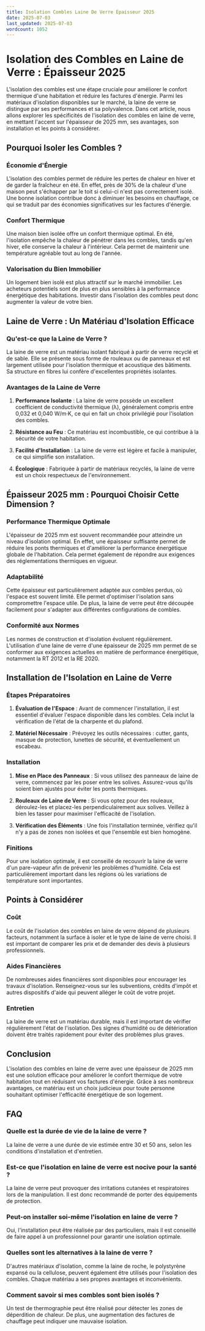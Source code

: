 ```yaml
---
title: Isolation Combles Laine De Verre Épaisseur 2025
date: 2025-07-03
last_updated: 2025-07-03
wordcount: 1052
---
```


# Isolation des Combles en Laine de Verre : Épaisseur 2025

L'isolation des combles est une étape cruciale pour améliorer le confort thermique d'une habitation et réduire les factures d'énergie. Parmi les matériaux d'isolation disponibles sur le marché, la laine de verre se distingue par ses performances et sa polyvalence. Dans cet article, nous allons explorer les spécificités de l'isolation des combles en laine de verre, en mettant l'accent sur l'épaisseur de 2025 mm, ses avantages, son installation et les points à considérer.

## Pourquoi Isoler les Combles ?

### Économie d'Énergie

L'isolation des combles permet de réduire les pertes de chaleur en hiver et de garder la fraîcheur en été. En effet, près de 30% de la chaleur d'une maison peut s'échapper par le toit si celui-ci n'est pas correctement isolé. Une bonne isolation contribue donc à diminuer les besoins en chauffage, ce qui se traduit par des économies significatives sur les factures d'énergie.

### Confort Thermique

Une maison bien isolée offre un confort thermique optimal. En été, l'isolation empêche la chaleur de pénétrer dans les combles, tandis qu'en hiver, elle conserve la chaleur à l'intérieur. Cela permet de maintenir une température agréable tout au long de l'année.

### Valorisation du Bien Immobilier

Un logement bien isolé est plus attractif sur le marché immobilier. Les acheteurs potentiels sont de plus en plus sensibles à la performance énergétique des habitations. Investir dans l'isolation des combles peut donc augmenter la valeur de votre bien.

## Laine de Verre : Un Matériau d'Isolation Efficace

### Qu'est-ce que la Laine de Verre ?

La laine de verre est un matériau isolant fabriqué à partir de verre recyclé et de sable. Elle se présente sous forme de rouleaux ou de panneaux et est largement utilisée pour l'isolation thermique et acoustique des bâtiments. Sa structure en fibres lui confère d'excellentes propriétés isolantes.

### Avantages de la Laine de Verre

1. **Performance Isolante** : La laine de verre possède un excellent coefficient de conductivité thermique (λ), généralement compris entre 0,032 et 0,040 W/m·K, ce qui en fait un choix privilégié pour l'isolation des combles.

2. **Résistance au Feu** : Ce matériau est incombustible, ce qui contribue à la sécurité de votre habitation.

3. **Facilité d'Installation** : La laine de verre est légère et facile à manipuler, ce qui simplifie son installation.

4. **Écologique** : Fabriquée à partir de matériaux recyclés, la laine de verre est un choix respectueux de l'environnement.

## Épaisseur 2025 mm : Pourquoi Choisir Cette Dimension ?

### Performance Thermique Optimale

L'épaisseur de 2025 mm est souvent recommandée pour atteindre un niveau d'isolation optimal. En effet, une épaisseur suffisante permet de réduire les ponts thermiques et d'améliorer la performance énergétique globale de l'habitation. Cela permet également de répondre aux exigences des réglementations thermiques en vigueur.

### Adaptabilité

Cette épaisseur est particulièrement adaptée aux combles perdus, où l'espace est souvent limité. Elle permet d'optimiser l'isolation sans compromettre l'espace utile. De plus, la laine de verre peut être découpée facilement pour s'adapter aux différentes configurations de combles.

### Conformité aux Normes

Les normes de construction et d'isolation évoluent régulièrement. L'utilisation d'une laine de verre d'une épaisseur de 2025 mm permet de se conformer aux exigences actuelles en matière de performance énergétique, notamment la RT 2012 et la RE 2020.

## Installation de l'Isolation en Laine de Verre

### Étapes Préparatoires

1. **Évaluation de l'Espace** : Avant de commencer l'installation, il est essentiel d'évaluer l'espace disponible dans les combles. Cela inclut la vérification de l'état de la charpente et du plafond.

2. **Matériel Nécessaire** : Prévoyez les outils nécessaires : cutter, gants, masque de protection, lunettes de sécurité, et éventuellement un escabeau.

### Installation

1. **Mise en Place des Panneaux** : Si vous utilisez des panneaux de laine de verre, commencez par les poser entre les solives. Assurez-vous qu'ils soient bien ajustés pour éviter les ponts thermiques.

2. **Rouleaux de Laine de Verre** : Si vous optez pour des rouleaux, déroulez-les et placez-les perpendiculairement aux solives. Veillez à bien les tasser pour maximiser l'efficacité de l'isolation.

3. **Vérification des Éléments** : Une fois l'installation terminée, vérifiez qu'il n'y a pas de zones non isolées et que l'ensemble est bien homogène.

### Finitions

Pour une isolation optimale, il est conseillé de recouvrir la laine de verre d'un pare-vapeur afin de prévenir les problèmes d'humidité. Cela est particulièrement important dans les régions où les variations de température sont importantes.

## Points à Considérer

### Coût

Le coût de l'isolation des combles en laine de verre dépend de plusieurs facteurs, notamment la surface à isoler et le type de laine de verre choisi. Il est important de comparer les prix et de demander des devis à plusieurs professionnels.

### Aides Financières

De nombreuses aides financières sont disponibles pour encourager les travaux d'isolation. Renseignez-vous sur les subventions, crédits d'impôt et autres dispositifs d'aide qui peuvent alléger le coût de votre projet.

### Entretien

La laine de verre est un matériau durable, mais il est important de vérifier régulièrement l'état de l'isolation. Des signes d'humidité ou de détérioration doivent être traités rapidement pour éviter des problèmes plus graves.

## Conclusion

L'isolation des combles en laine de verre avec une épaisseur de 2025 mm est une solution efficace pour améliorer le confort thermique de votre habitation tout en réduisant vos factures d'énergie. Grâce à ses nombreux avantages, ce matériau est un choix judicieux pour toute personne souhaitant optimiser l'efficacité énergétique de son logement.

## FAQ

### Quelle est la durée de vie de la laine de verre ?

La laine de verre a une durée de vie estimée entre 30 et 50 ans, selon les conditions d'installation et d'entretien.

### Est-ce que l'isolation en laine de verre est nocive pour la santé ?

La laine de verre peut provoquer des irritations cutanées et respiratoires lors de la manipulation. Il est donc recommandé de porter des équipements de protection.

### Peut-on installer soi-même l'isolation en laine de verre ?

Oui, l'installation peut être réalisée par des particuliers, mais il est conseillé de faire appel à un professionnel pour garantir une isolation optimale.

### Quelles sont les alternatives à la laine de verre ?

D'autres matériaux d'isolation, comme la laine de roche, le polystyrène expansé ou la cellulose, peuvent également être utilisés pour l'isolation des combles. Chaque matériau a ses propres avantages et inconvénients.

### Comment savoir si mes combles sont bien isolés ?

Un test de thermographie peut être réalisé pour détecter les zones de déperdition de chaleur. De plus, une augmentation des factures de chauffage peut indiquer une mauvaise isolation.